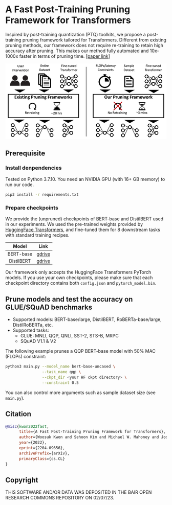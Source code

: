 # A Fast Post-Training Pruning Framework for Transformers

Inspired by post-training quantization (PTQ) toolkits, we propose a post-training pruning framework tailored for Transformers.
Different from existing pruning methods, our framework does not require re-training to retain high accuracy after pruning.
This makes our method fully automated and 10x-1000x faster in terms of pruning time.
[[paper link](https://arxiv.org/abs/2204.09656)]

<div align="center">
  <img src=figures/overview.png>
</div>

## Prerequisite

### Install denpendencies

Tested on Python 3.7.10.
You need an NVIDIA GPU (with 16+ GB memory) to run our code.

```bash
pip3 install -r requirements.txt
```

### Prepare checkpoints

We provide the (unpruned) checkpoints of BERT-base and DistilBERT used in our experiments.
We used the pre-trained weights provided by [HuggingFace Transformers](https://github.com/huggingface/transformers), and fine-tuned them for 8 downstream tasks with standard training recipes.

| Model | Link |
|:-----:|:-----:|
| BERT-base | [gdrive](https://drive.google.com/drive/folders/1OWHL7Cjhaf2n67PZX4Pt0Be3Gv2VCLo0?usp=sharing) |
| DistilBERT | [gdrive](https://drive.google.com/drive/folders/1ZyGQL5ynoXs0ffGkENNjHq7eijB-B80l?usp=sharing) |

Our framework only accepts the HuggingFace Transformers PyTorch models.
If you use your own checkpoints, please make sure that each checkpoint directory contains both `config.json` and `pytorch_model.bin`.

## Prune models and test the accuracy on GLUE/SQuAD benchmarks

* Supported models: BERT-base/large, DistilBERT, RoBERTa-base/large, DistilRoBERTa, etc.
* Supported tasks:
  * GLUE: MNLI, QQP, QNLI, SST-2, STS-B, MRPC
  * SQuAD V1.1 & V2

The following example prunes a QQP BERT-base model with 50% MAC (FLOPs) constraint:
```bash
python3 main.py --model_name bert-base-uncased \
                --task_name qqp \
                --ckpt_dir <your HF ckpt directory> \
                --constraint 0.5
```

You can also control more arguments such as sample dataset size (see `main.py`).

## Citation

```bibtex
@misc{kwon2022fast,
      title={A Fast Post-Training Pruning Framework for Transformers}, 
      author={Woosuk Kwon and Sehoon Kim and Michael W. Mahoney and Joseph Hassoun and Kurt Keutzer and Amir Gholami},
      year={2022},
      eprint={2204.09656},
      archivePrefix={arXiv},
      primaryClass={cs.CL}
}
```

## Copyright

THIS SOFTWARE AND/OR DATA WAS DEPOSITED IN THE BAIR OPEN RESEARCH COMMONS REPOSITORY ON 02/07/23.
